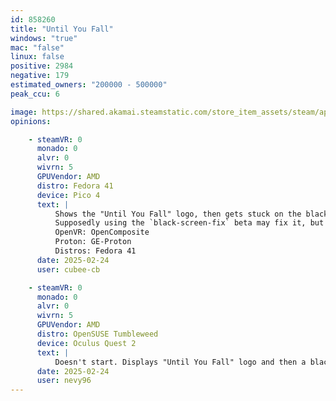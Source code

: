 ```yaml
---
id: 858260
title: "Until You Fall"
windows: "true"
mac: "false"
linux: false
positive: 2984
negative: 179
estimated_owners: "200000 - 500000"
peak_ccu: 6

image: https://shared.akamai.steamstatic.com/store_item_assets/steam/apps/858260/header.jpg?t=1724690100
opinions:

    - steamVR: 0
      monado: 0
      alvr: 0
      wivrn: 5
      GPUVendor: AMD
      distro: Fedora 41
      device: Pico 4
      text: |
          Shows the "Until You Fall" logo, then gets stuck on the black screen afterwards.
          Supposedly using the `black-screen-fix` beta may fix it, but that beta seems to not exist anymore.
          OpenVR: OpenComposite
          Proton: GE-Proton
          Distros: Fedora 41
      date: 2025-02-24
      user: cubee-cb

    - steamVR: 0
      monado: 0
      alvr: 0
      wivrn: 5
      GPUVendor: AMD
      distro: OpenSUSE Tumbleweed
      device: Oculus Quest 2
      text: |
          Doesn't start. Displays "Until You Fall" logo and then a black screen and Open Composite error `XR_ERROR_SESSION_NOT_RUNNING`
      date: 2025-02-24
      user: nevy96
---
```

